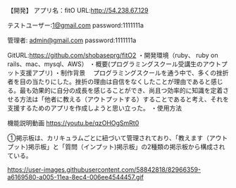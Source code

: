 
【開発】
アプリ名：fitO
URL:http://54.238.67.129

テストユーザー:1@gmail.com
 password:1111111a

管理者: admin@gmail.com
password:1111111a

GitURL:https://github.com/shobaseprg/fitO2
・開発環境（ruby、 ruby on rails、mac、mysql、AWS）
・概要(プログラミングスクール受講生のアウトプット支援アプリ)
・制作背景
　プログラミングスクールを通う中で、多くの挫折者を目の当たりにした。挫折の理由は自信をなくしたことが理由であると感じる。最も効果的に自分の成長を感じることができ、尚且つ効率的に知識を定着させる方法は「他者に教える（アウトプットする）することであると考え、それを支援するためのアプリを作成しようと思い立った。
・使用方法

機能説明動画
https://youtu.be/qzOHOgSmRt0

①掲示板は、カリキュラムごとに紐づいて管理されており、「教えます（アウトプット)掲示板」と「質問（インプット)掲示板」の2種類の掲示板から構成されている。

https://user-images.githubusercontent.com/58842818/82966359-a6169580-a005-11ea-8ec4-006ee4544457.gif
